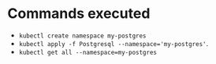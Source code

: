 # Commands executed
- `kubectl create namespace my-postgres`
- `kubectl apply -f Postgresql --namespace='my-postgres'`.
- `kubectl get all --namespace=my-postgres`